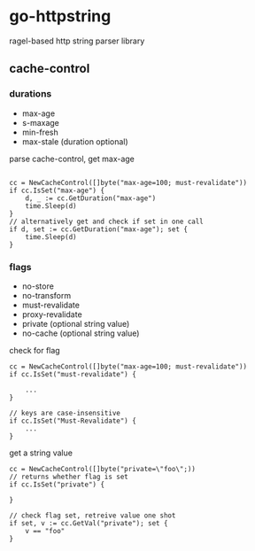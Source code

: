 # go-httpstring
ragel-based http string parser library

## cache-control

### durations
- max-age
- s-maxage
- min-fresh
- max-stale (duration optional)

parse cache-control, get max-age
```golang

cc = NewCacheControl([]byte("max-age=100; must-revalidate"))
if cc.IsSet("max-age") {
	d, _ := cc.GetDuration("max-age")
	time.Sleep(d)
}
// alternatively get and check if set in one call
if d, set := cc.GetDuration("max-age"); set {
	time.Sleep(d)
}
```


### flags
- no-store
- no-transform
- must-revalidate
- proxy-revalidate
- private (optional string value)
- no-cache (optional string value)

check for flag
```golang
cc = NewCacheControl([]byte("max-age=100; must-revalidate"))
if cc.IsSet("must-revalidate") {

	...
}

// keys are case-insensitive
if cc.IsSet("Must-Revalidate") {
	...
}
```

get a string value
```golang
cc = NewCacheControl([]byte("private=\"foo\";))
// returns whether flag is set
if cc.IsSet("private") {

}

// check flag set, retreive value one shot
if set, v := cc.GetVal("private"); set {
	v == "foo"
}
```

